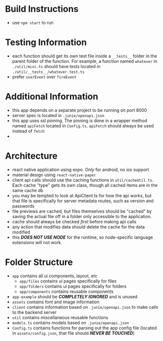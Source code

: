 # Build Instructions
- use `npm start` to run

# Testing Information
- each function should get its own test file inside a `__tests__` folder in the parent folder of the function. For example, a function named `whatever` in `./util/misc.ts` should have tests located in `./util/__tests__/whatever.test.ts`
- prefer `userEvent` over `fireEvent`

# Additional Information
- this app depends on a separate project to be running on port 8000
- server spec is located in `.junie/openapi.json`
- this app uses ssl pinning. The pinning is done in a wrapper method named `apiFetch` located in `Config.ts`. `apiFetch` should always be used instead of `fetch`
- 

# Architecture
- react native application using expo. _Only_ for android, no ios support
- material design using `react-native-paper`
- client api calls should use the caching functions in `util/cacheUtil.ts`. Each cache "type" gets its own class, though all cached items are in the same cache db
- you may be tempted to look at ApiClient.ts for how the api works, but that file is specifically for server metadata routes, such as version and passwords
- file previews are cached, but files themselves should be "cached" by saving the actual file off in a folder only accessible to the application.
- cache should always be checked _first_ before making api calls
- any action that modifies data should delete the cache for the data modified
- this ***DOES NOT USE NODE*** for the runtime, so node-specific language extensions will not work.

# Folder Structure
- `app` contains all ui components, layout, etc
  - `app/files` contains ui pages specifically for files
  - `app/folders` contains ui pages specifically for folders
  - `app/components` contains reusable components
- `app-example` should be ***COMPLETELY IGNORED*** and is unused
- `assets` contains font and image information
- `client` contains information based on `.junie/openapi.json` to make calls to the backend server
- `util` contains miscellaneous reusable functions
- `models.ts` contains models based on `.junie/openapi.json`
- `Config.ts` contains functions for parsing out the app config file (located in `assets/config.json`, that file should ***NEVER BE TOUCHED***)
